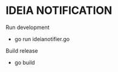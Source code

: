 # IDEIA NOTIFICATION

<p>Run development</p>

- go run ideianotifier.go


<p>Build release</p>

- go build
